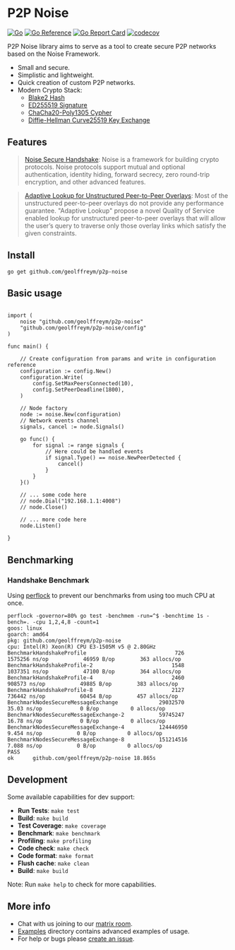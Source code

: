 # P2P Noise

[![Go](https://github.com/geolffreym/p2p-noise/actions/workflows/go.yml/badge.svg)](https://github.com/geolffreym/p2p-noise/actions/workflows/go.yml)
[![Go Reference](https://pkg.go.dev/badge/github.com/geolffreym/p2p-noise.svg)](https://pkg.go.dev/github.com/geolffreym/p2p-noise)
[![Go Report Card](https://goreportcard.com/badge/github.com/geolffreym/p2p-noise)](https://goreportcard.com/report/github.com/geolffreym/p2p-noise)
[![codecov](https://codecov.io/gh/geolffreym/p2p-noise/branch/main/graph/badge.svg?token=TAI49WYVTS)](https://codecov.io/gh/geolffreym/p2p-noise)

P2P Noise library aims to serve as a tool to create secure P2P networks based on the Noise Framework.

* Small and secure.
* Simplistic and lightweight.
* Quick creation of custom P2P networks.
* Modern Crypto Stack:
  * [Blake2 Hash](https://www.blake2.net/)
  * [ED255519 Signature](https://ed25519.cr.yp.to/)
  * [ChaCha20-Poly1305 Cypher]( https://en.wikipedia.org/wiki/ChaCha20-Poly1305)
  * [Diffie-Hellman Curve25519 Key Exchange](https://en.wikipedia.org/wiki/Curve25519)

## Features

> [Noise Secure Handshake](http://www.noiseprotocol.org/):
Noise is a framework for building crypto protocols. Noise protocols support mutual and optional authentication, identity hiding, forward secrecy, zero round-trip encryption, and other advanced features.

> [Adaptive Lookup for Unstructured Peer-to-Peer Overlays](https://arxiv.org/pdf/1509.04417.pdf):
Most of the unstructured peer-to-peer overlays do not provide any performance guarantee. "Adaptive Lookup" propose a novel Quality of Service enabled lookup for unstructured peer-to-peer overlays that will allow the user’s query to traverse only those overlay links which satisfy the given constraints.

## Install

```
go get github.com/geolffreym/p2p-noise
```

## Basic usage

```package main

import (
	noise "github.com/geolffreym/p2p-noise"
	"github.com/geolffreym/p2p-noise/config"
)

func main() {

	// Create configuration from params and write in configuration reference
	configuration := config.New()
	configuration.Write(
		config.SetMaxPeersConnected(10),
		config.SetPeerDeadline(1800),
	)

	// Node factory
	node := noise.New(configuration)
	// Network events channel
	signals, cancel := node.Signals()

	go func() {
		for signal := range signals {
			// Here could be handled events
			if signal.Type() == noise.NewPeerDetected {
				cancel()
			}
		}
	}()

	// ... some code here
	// node.Dial("192.168.1.1:4008")
	// node.Close()

	// ... more code here
	node.Listen()

}

```

## Benchmarking

### Handshake Benchmark

Using [perflock](https://github.com/aclements/perflock) to prevent our benchmarks from using too much CPU at once.

```text
perflock -governor=80% go test -benchmem -run=^$ -benchtime 1s -bench=. -cpu 1,2,4,8 -count=1
goos: linux
goarch: amd64
pkg: github.com/geolffreym/p2p-noise
cpu: Intel(R) Xeon(R) CPU E3-1505M v5 @ 2.80GHz
BenchmarkHandshakeProfile                            726           1575256 ns/op           46959 B/op        363 allocs/op
BenchmarkHandshakeProfile-2                         1548           1037351 ns/op           47100 B/op        364 allocs/op
BenchmarkHandshakeProfile-4                         2460            908573 ns/op           49885 B/op        383 allocs/op
BenchmarkHandshakeProfile-8                         2127            736442 ns/op           60454 B/op        457 allocs/op
BenchmarkNodesSecureMessageExchange             29032570                35.03 ns/op            0 B/op          0 allocs/op
BenchmarkNodesSecureMessageExchange-2           59745247                16.78 ns/op            0 B/op          0 allocs/op
BenchmarkNodesSecureMessageExchange-4           124446950                9.454 ns/op           0 B/op          0 allocs/op
BenchmarkNodesSecureMessageExchange-8           151214516                7.088 ns/op           0 B/op          0 allocs/op
PASS
ok      github.com/geolffreym/p2p-noise 18.865s

```

## Development

Some available capabilities for dev support:

* **Run Tests**: `make test`
* **Build**: `make build`
* **Test Coverage**: `make coverage`
* **Benchmark**: `make benchmark`
* **Profiling**: `make profiling`
* **Code check**: `make check`
* **Code format**: `make format`
* **Flush cache**: `make clean`
* **Build**: `make build`

Note: Run `make help` to check for more capabilities.  

## More info

* Chat with us joining to our [matrix room](https://matrix.to/#/!XgrTEPPGsKCPvdtDeC:matrix.org?via=matrix.org).
* [Examples](https://github.com/geolffreym/p2p-noise/examples) directory contains advanced examples of usage.
* For help or bugs please [create an issue](https://github.com/geolffreym/p2p-noise/issues).
